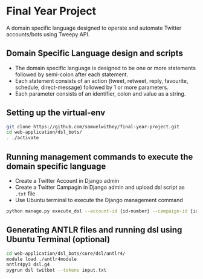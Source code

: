 # Final Year Project
A domain specific language designed to operate and automate Twitter accounts/bots using Tweepy API.
## Domain Specific Language design and scripts
- The domain specific language is designed to be one or more statements followed by semi-colon after each statement.
- Each statement consists of an action (tweet, retweet, reply, favourite, schedule, direct-message) followed by 1 or more parameters.
- Each parameter consists of an identifier, colon and value as a string.
## Setting up the virtual-env
```bash
git clone https://github.com/samuelwithey/final-year-project.git
cd web-application/dsl_bots/
. ./activate
```
## Running management commands to execute the domain specific language
- Create a Twitter Account in Django admin
- Create a Twitter Campagin in Django admin and upload dsl script as `.txt` file
- Use Ubuntu terminal to execute the Django management command
```bash
python manage.py execute_dsl --account-id {id-number} --campaign-id {id-number}
```
## Generating ANTLR files and running dsl using Ubuntu Terminal (optional)
```bash
cd web-application/dsl_bots/core/dsl/antlr4/
module load ./antlr4module
antlr4py3 dsl.g4
pygrun dsl twitbot --tokens input.txt
```

